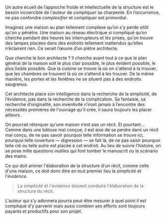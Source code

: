 <!-- Page: Nécessité de la simplicité -->

Un autre écueil de l’approche froide et intellectuelle de la structure est le besoin incoercible de l'auteur de *compliquer* sa charpente. En l’occurrence, ne pas confondre  *complexifier* et *compliquer* est primordial.

Imaginez une maison au plan tellement complexe qu’on s’y perde sitôt qu'on y pénètre. Une maison au réseau électrique si compliqué qu’on cherche pendant des heures les interrupteurs et les prises, qu'on trouve des lampes placées dans des endroits tellement inattendus qu’elles n’éclairent rien. Ce serait l’œuvre d’un piètre architecte.

Que cherche le bon architecte ? Il cherche avant tout à ce que le plan général de la maison soit le plus clair possible, le plus évident possible, le plus lisible possible. Que la cuisine se trouve là où on s'attend à la trouver, que les chambres se trouvent là où on s’attend à les trouver. De la même manière, les portes et les fenêtres ne se situent pas à des endroits saugrenus.

Cet architecte place son intelligence dans la recherche de la simplicité, de l’évidence, pas dans la recherche de la complication. Sa fantaisie, sa recherche d’originalité, son inventivité n’iront jamais à l’encontre des nécessités premières de l'ouvrage qu'il crée, il saura toujours les placer ailleurs.

On pourrait rétorquer qu’une maison n’est pas un récit. Et pourtant… Comme dans une bâtisse mal conçue, il est aisé de se perdre dans un récit mal conçu, de ne pas savoir pourquoi telle information se trouve ici, pourquoi telle ouverture —&nbsp;digression&nbsp;— se fait là, de ne pas saisir pourquoi telle clé ou telle autre est placée à cet endroit. Au lieu de suivre l'histoire, on se pose mille questions inutiles qui font tomber le manuscrit ou le scénario des mains.

Ce qui doit animer l'élaboration de la structure d'un récit, comme celle d'une maison, ce doit donc être en tout premier lieu la *simplicité* et l'*évidence*.

> La *simplicité* et l'*évidence* doivent conduire l'élaboration de la structure du récit.

L'auteur qui s'y adonnera pourra peut-être mesurer à quel point il est compliqué d'y parvenir mais aussi combien ses efforts sont toujours payants et productifs pour son projet.